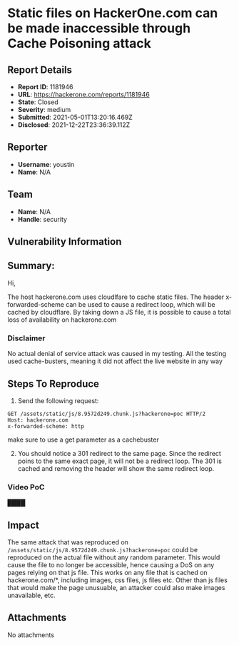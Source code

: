 # Static files on HackerOne.com can be made inaccessible through Cache Poisoning attack

## Report Details
- **Report ID**: 1181946
- **URL**: https://hackerone.com/reports/1181946
- **State**: Closed
- **Severity**: medium
- **Submitted**: 2021-05-01T13:20:16.469Z
- **Disclosed**: 2021-12-22T23:36:39.112Z

## Reporter
- **Username**: youstin
- **Name**: N/A

## Team
- **Name**: N/A
- **Handle**: security

## Vulnerability Information
## Summary:

Hi,

The host hackerone.com uses cloudlfare to cache static files. The header x-forwarded-scheme can be used to cause a redirect loop, which will be cached by cloudflare. By taking down a JS file, it is possible to  cause a total loss of availability on hackerone.com 

### Disclaimer

No actual denial of service attack was caused in my testing. All the testing used cache-busters, meaning it did not affect the live website in any way

## Steps To Reproduce

1.  Send the following request:

```http
GET /assets/static/js/8.9572d249.chunk.js?hackerone=poc HTTP/2
Host: hackerone.com
x-forwarded-scheme: http

```

make sure to use a get parameter as a cachebuster

2.  You should notice a 301 redirect to the same page. Since the redirect poins to the same exact page, it will not be a redirect loop. The 301 is cached and removing the header will show the same redirect loop. 


### Video PoC

 ████

## Impact

The same attack that was reproduced on `/assets/static/js/8.9572d249.chunk.js?hackerone=poc` could be reproduced on the actual file without any random parameter. This would cause the file to no longer be accessible, hence causing a DoS on any pages relying on that js file. This works on any file that is cached on hackerone.com/*, including images, css files, js files  etc. Other than js files that would make the page unusuable, an attacker could also make images unavailable, etc.

## Attachments
No attachments
